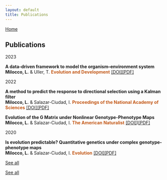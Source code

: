 ```yaml
---
layout: default
title: Publications
---
```


[Home](./)

## Publications

2023

**A data‐driven framework to model the organism–environment system**  
**Milocco, L.** & Uller, T.
**<span style="color:#C35817">Evolution and Development</span>**  [[DOI]](10.1111/ede.12449)[[PDF]](https://lisandromilocco.github.io/papers/EvolutionandDevelopment-2023-Milocco.pdf)

2022

**A method to predict the response to directional selection using a Kalman filter**  
**Milocco, L.** & Salazar-Ciudad, I.
**<span style="color:#C35817">Proceedings of the National Academy of Sciences</span>**  [[DOI]](https://doi.org/10.1073/pnas.2117916119)[[PDF]](https://lisandromilocco.github.io/papers/pnas_kalman_milocco.pdf)

**Evolution of the G Matrix under Nonlinear Genotype-Phenotype Maps**  
**Milocco, L.** & Salazar-Ciudad, I.
**<span style="color:#C35817">The American Naturalist</span>**  [[DOI]](https://doi.org/10.1086/717814))[[PDF]](https://lisandromilocco.github.io/papers/amnat_milocco_2022.pdf)

2020

**Is evolution predictable? Quantitative genetics under complex genotype-phenotype maps**  
**Milocco, L.** & Salazar-Ciudad, I.
**<span style="color:#C35817">Evolution</span>**  [[DOI]](https://doi.org/10.1111/evo.13907)[[PDF]](https://lisandromilocco.github.io/papers/evol_milocco_2020.pdf)

[See all](./publications)

[See all](./publications)
